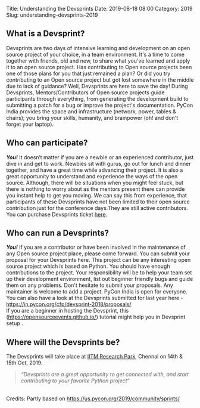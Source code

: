 
Title: Understanding the Devsprints
Date: 2019-08-18 08:00
Category: 2019
Slug: understanding-devsprints-2019

## What is a Devsprint?
Devsprints are two days of intensive learning and development on an open source project of your choice, in a team environment. It's a time to come together with friends, old and new, to share what you've learned and apply it to an open source project.
Has contributing to Open source projects been one of those plans for you that just remained a plan? Or did you try contributing to an Open source project but got lost somewhere in the middle due to lack of guidance? Well, Devsprints are here to save the day! During Devsprints, Mentors/Contributors of Open source projects guide participants through everything, from generating the development build to submitting a patch for a bug or improve the project's documentation.
PyCon India  provides the space and infrastructure (network, power, tables & chairs); you bring your skills, humanity, and brainpower (oh! and don't forget your laptop).
## Who can participate?
***You!*** It doesn’t matter if you are a newbie or an experienced contributor, just dive in and get to work. Newbies sit with gurus, go out for lunch and dinner together, and have a great time while advancing their project. It is also a great opportunity to understand and experience the ways of the open source. Although, there will be situations when you might feel stuck, but there is nothing to worry about as the mentors present there can provide you instant help to get you moving. We can say this from experience, that participants of these Devsprints have not been limited to their open source contribution just for the conference days.They are still active contributors. You can purchase Devsprints ticket [here](https://in.pycon.org/2019/#tickets).
## Who can run a Devsprints?
***You!***   If you are a contributor or have been involved in the maintenance of any Open source project place, please come forward. You can submit your proposal for your Devsprints here. This project can be any interesting open source project which is based on Python. You should have enough contributions to the project. Your responsibility will be to help your team set up their development environment, list out beginner friendly bugs and guide them on any problems. Don't hesitate to submit your proposals. Any maintainer is welcome to add a project. PyCon India is open for everyone.
You can also have a look at the Devsprints submitted for last year here - https://in.pycon.org/cfp/devsprint-2018/proposals/  
If you are a beginner in hosting the Devsprint, this (https://opensourceevents.github.io/) tutorial might help you in Devsprint setup .
## Where will the Devsprints be?
The Devsprints will take place at [IITM Research Park](https://goo.gl/maps/3Jk2Aw4Suun1PCQK7), Chennai on 14th & 15th Oct, 2019.  

>*“Devsprints are a great opportunity to get connected with, and start contributing to your favorite Python project“*

\
Credits: Partly based on https://us.pycon.org/2019/community/sprints/
